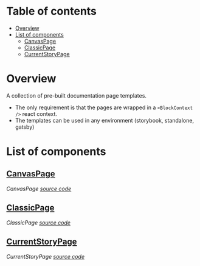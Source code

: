 # Table of contents

-   [Overview](#overview)
-   [List of components](#list-of-components)
    -   [<ins>CanvasPage</ins>](#inscanvaspageins)
    -   [<ins>ClassicPage</ins>](#insclassicpageins)
    -   [<ins>CurrentStoryPage</ins>](#inscurrentstorypageins)

# Overview

A collection of pre-built documentation page templates.

-   The only requirement is that the pages are wrapped in a `<BlockContext />` react context.
-   The templates can be used in any environment (storybook, standalone, gatsby)

# List of components

<react-docgen-typescript path="./src" />

<!-- START-REACT-DOCGEN-TYPESCRIPT -->

## <ins>CanvasPage</ins>

_CanvasPage [source code](https://github.com/ccontrols/component-controls/tree/master/ui/pages/src/CanvasPage/CanvasPage.tsx)_

## <ins>ClassicPage</ins>

_ClassicPage [source code](https://github.com/ccontrols/component-controls/tree/master/ui/pages/src/ClassicPage/ClassicPage.tsx)_

## <ins>CurrentStoryPage</ins>

_CurrentStoryPage [source code](https://github.com/ccontrols/component-controls/tree/master/ui/pages/src/CurrentStoryPage/CurrentStoryPage.tsx)_

<!-- END-REACT-DOCGEN-TYPESCRIPT -->
